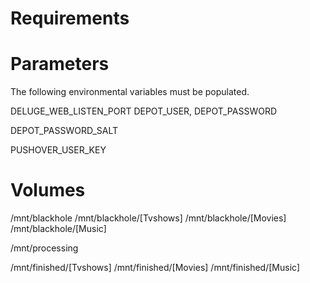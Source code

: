 # Requirements


# Parameters
The following environmental variables must be populated. 

DELUGE_WEB_LISTEN_PORT
DEPOT_USER,
DEPOT_PASSWORD

DEPOT_PASSWORD_SALT

PUSHOVER_USER_KEY


# Volumes


/mnt/blackhole
/mnt/blackhole/[Tvshows]
/mnt/blackhole/[Movies]
/mnt/blackhole/[Music]

/mnt/processing

/mnt/finished/[Tvshows]
/mnt/finished/[Movies]
/mnt/finished/[Music]